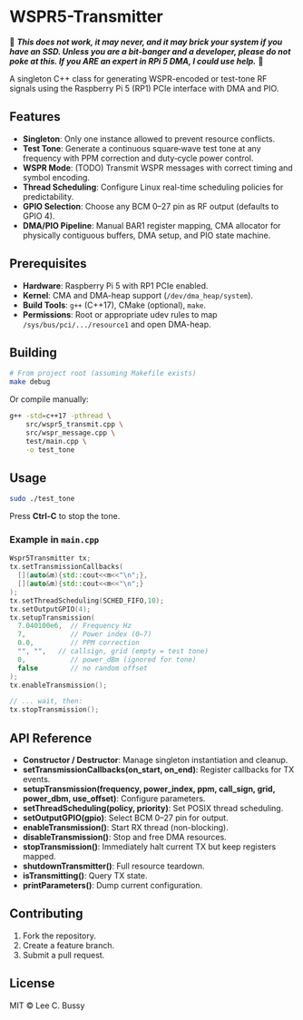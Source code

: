 # WSPR5-Transmitter

:no_entry_sign: _**This does not work, it may never, and it may brick your system if you have an SSD.  Unless you are a bit-banger and a developer, please do not poke at this.  If you ARE an expert in RPi 5 DMA, I could use help.**_ :no_entry_sign:

A singleton C++ class for generating WSPR-encoded or test-tone RF signals using the Raspberry Pi 5 (RP1) PCIe interface with DMA and PIO.

## Features

* **Singleton**: Only one instance allowed to prevent resource conflicts.
* **Test Tone**: Generate a continuous square‑wave test tone at any frequency with PPM correction and duty‑cycle power control.
* **WSPR Mode**: (TODO) Transmit WSPR messages with correct timing and symbol encoding.
* **Thread Scheduling**: Configure Linux real-time scheduling policies for predictability.
* **GPIO Selection**: Choose any BCM 0–27 pin as RF output (defaults to GPIO 4).
* **DMA/PIO Pipeline**: Manual BAR1 register mapping, CMA allocator for physically contiguous buffers, DMA setup, and PIO state machine.

## Prerequisites

* **Hardware**: Raspberry Pi 5 with RP1 PCIe enabled.
* **Kernel**: CMA and DMA-heap support (`/dev/dma_heap/system`).
* **Build Tools**: `g++` (C++17), CMake (optional), `make`.
* **Permissions**: Root or appropriate udev rules to map `/sys/bus/pci/.../resource1` and open DMA-heap.

## Building

```bash
# From project root (assuming Makefile exists)
make debug
```

Or compile manually:

```bash
g++ -std=c++17 -pthread \
    src/wspr5_transmit.cpp \
    src/wspr_message.cpp \
    test/main.cpp \
    -o test_tone
```

## Usage

```bash
sudo ./test_tone
```

Press **Ctrl-C** to stop the tone.

### Example in `main.cpp`

```cpp
Wspr5Transmitter tx;
tx.setTransmissionCallbacks(
  [](auto&m){std::cout<<m<<"\n";},
  [](auto&m){std::cout<<m<<"\n";}
);
tx.setThreadScheduling(SCHED_FIFO,10);
tx.setOutputGPIO(4);
tx.setupTransmission(
  7.040100e6,  // Frequency Hz
  7,           // Power index (0–7)
  0.0,         // PPM correction
  "", "",   // callsign, grid (empty = test tone)
  0,           // power_dBm (ignored for tone)
  false        // no random offset
);
tx.enableTransmission();

// ... wait, then:
tx.stopTransmission();
```

## API Reference

* **Constructor / Destructor**: Manage singleton instantiation and cleanup.
* **setTransmissionCallbacks(on\_start, on\_end)**: Register callbacks for TX events.
* **setupTransmission(frequency, power\_index, ppm, call\_sign, grid, power\_dbm, use\_offset)**: Configure parameters.
* **setThreadScheduling(policy, priority)**: Set POSIX thread scheduling.
* **setOutputGPIO(gpio)**: Select BCM 0–27 pin for output.
* **enableTransmission()**: Start RX thread (non-blocking).
* **disableTransmission()**: Stop and free DMA resources.
* **stopTransmission()**: Immediately halt current TX but keep registers mapped.
* **shutdownTransmitter()**: Full resource teardown.
* **isTransmitting()**: Query TX state.
* **printParameters()**: Dump current configuration.

## Contributing

1. Fork the repository.
2. Create a feature branch.
3. Submit a pull request.

## License

MIT © Lee C. Bussy
